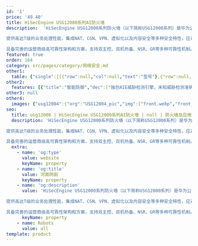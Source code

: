 ```yaml
---
id: '1'
price: '49.40'
title: HiSecEngine USG12000系列AI防火墙
description:  'HiSecEngine USG12000系列防火墙（以下简称USG12000系列）是华为公司推出的首款T级AI防火墙，在网络边界实时防护已知与未知威胁，为大型数据中心、园区网络提供领先的安全防护能力。USG12000系列采用先进的硬件架构设计，应用多种绿色节能创新技术，大幅降低设备能源消耗。提供全类型接口板，单槽位接口密度最高可达18x100GE，满足大流量需求。

提供高达T级的业务处理性能，集成NAT、CGN、VPN、虚拟化以及内容安全等多种安全特性，应对新时代大流量、多业务威胁防御场景。

具备完善的运营商级高可靠性架构和方案，支持双主控、双机热备、NSR、GR等多种可靠性机制。采用基于硬件的软件完整性校验，避免非法软件运行，打造安全基石。USG12000系列包含USG12004和USG12008型号，用户可以根据不同的网络需求进行灵活的选择。'
featured: true
order: 164
category: src/pages/category/网络安全.md
other1: 
  table: {"single":[[{"row":null,"col":null,"text":"型号"},{"row":null,"col":null,"text":"USG12004"},{"row":null,"col":null,"text":"USG12008"}],[{"row":null,"col":null,"text":"接口"},{"row":null,"col":null,"text":"24端口10GBase LAN/WAN-SFP+ + 2端口100GBase-QSFP28接口板\n24端口10GBase LAN/WAN-SFP+ + 4端口100GBase-QSFP28接口板\n48端口10GBase LAN/WAN-SFP+接口板"},{"row":null,"col":null,"text":"24端口10GBase LAN/WAN-SFP+ + 2端口100GBase-QSFP28接口板\n24端口10GBase LAN/WAN-SFP+ + 4端口100GBase-QSFP28接口板\n48端口10GBase LAN/WAN-SFP+接口板\n18端口100GBase-QSFP28接口板"}],[{"row":null,"col":null,"text":"产品形态"},{"row":null,"col":null,"text":"9.8U"},{"row":null,"col":null,"text":"15.8U"}],[{"row":null,"col":null,"text":"宽×深×高(mm)"},{"row":null,"col":null,"text":"442 × 874 × 438"},{"row":null,"col":null,"text":"442 × 874 × 703"}],[{"row":null,"col":null,"text":"输入额定电压"},{"row":null,"col":null,"text":"直流（DC）：-48V/-60V\n交流（AC）：220V；50Hz/60Hz\n高压直流（HVDC）：240V/380V"},{"row":null,"col":null,"text":"直流（DC）：-48V/-60V\n交流（AC）：220V；50Hz/60Hz\n高压直流（HVDC）：240V/380V"}],[{"row":null,"col":null,"text":"输入电压范围"},{"row":null,"col":null,"text":"直流（DC）：-40V～-72V\n交流（AC）：176V～290V；45Hz～65Hz\n高压直流（HVDC）：188V～288V / 260V~400V"},{"row":null,"col":null,"text":"直流（DC）：-40V～-72V\n交流（AC）：176V～290V；45Hz～65Hz\n高压直流（HVDC）：188V～288V / 260V~400V"}],[{"row":null,"col":null,"text":"最大输入电流"},{"row":null,"col":null,"text":"直流（DC）：58.5A @ -40V\n交流（AC）：16A @ 200V ; 18.5A @ 176V\n高压直流（HVDC）：18A @ 188V ; 13A @ 260V"},{"row":null,"col":null,"text":"直流（DC）：62A @ -40V\n交流（AC）：16A @ 200V ; 18.5A @ 176V\n高压直流（HVDC）：18A @ 188V ; 13A @ 260V"}],[{"row":null,"col":null,"text":"风扇类型"},{"row":null,"col":null,"text":"可插拔风扇"},{"row":null,"col":null,"text":"可插拔风扇"}],[{"row":null,"col":null,"text":"电源冗余"},{"row":null,"col":null,"text":"支持"},{"row":null,"col":null,"text":"支持"}],[{"row":null,"col":null,"text":"重量（空配，不含包材）"},{"row":null,"col":null,"text":"USG12004-DC：81kg\nUSG12004-AC：76kg"},{"row":null,"col":null,"text":"USG12008-DC：100kg\nUSG12008-AC：94kg"}],[{"row":null,"col":null,"text":"重量（满配，不含包材）"},{"row":null,"col":null,"text":"USG12004-DC：141.4kg\nUSG12004-AC：142.6kg"},{"row":null,"col":null,"text":"USG12008-DC：245.6kg\nUSG12008-AC：244.8kg"}]]}
other2:
  features: [{"title":"智能防御","dec":["独创AIE威胁检测引擎，未知威胁检测准确率高达99%以上"]},{"title":"极速高密","dec":["创新银河安全硬件平台，使能整机最大业务处理能力4.8T"]},{"title":"极简运维","dec":["智能安全运维平台，OPEX降低80%以上"]}]
other3: null
other4:
  images: {"usg12004":{"org":"USG12004_pic","img":["front.webp","front_left.webp","front_right.webp","front_top.webp","rear.webp"]}}
seo:
  title: usg12000 | HiSecEngine USG12000系列AI防火墙 | null | 防火墙及应用安全网关 | 网络安全 | 企业网络
  description: 'HiSecEngine USG12000系列防火墙（以下简称USG12000系列）是华为公司推出的首款T级AI防火墙，在网络边界实时防护已知与未知威胁，为大型数据中心、园区网络提供领先的安全防护能力。USG12000系列采用先进的硬件架构设计，应用多种绿色节能创新技术，大幅降低设备能源消耗。提供全类型接口板，单槽位接口密度最高可达18x100GE，满足大流量需求。

提供高达T级的业务处理性能，集成NAT、CGN、VPN、虚拟化以及内容安全等多种安全特性，应对新时代大流量、多业务威胁防御场景。

具备完善的运营商级高可靠性架构和方案，支持双主控、双机热备、NSR、GR等多种可靠性机制。采用基于硬件的软件完整性校验，避免非法软件运行，打造安全基石。USG12000系列包含USG12004和USG12008型号，用户可以根据不同的网络需求进行灵活的选择。'
  extra:
    - name: 'og:type'
      value: website
      keyName: property
    - name: 'og:title'
      value: 河南网田
      keyName: property
    - name: 'og:description'
      value: 'HiSecEngine USG12000系列防火墙（以下简称USG12000系列）是华为公司推出的首款T级AI防火墙，在网络边界实时防护已知与未知威胁，为大型数据中心、园区网络提供领先的安全防护能力。USG12000系列采用先进的硬件架构设计，应用多种绿色节能创新技术，大幅降低设备能源消耗。提供全类型接口板，单槽位接口密度最高可达18x100GE，满足大流量需求。

提供高达T级的业务处理性能，集成NAT、CGN、VPN、虚拟化以及内容安全等多种安全特性，应对新时代大流量、多业务威胁防御场景。

具备完善的运营商级高可靠性架构和方案，支持双主控、双机热备、NSR、GR等多种可靠性机制。采用基于硬件的软件完整性校验，避免非法软件运行，打造安全基石。USG12000系列包含USG12004和USG12008型号，用户可以根据不同的网络需求进行灵活的选择。'
      keyName: property
    - name: Robots
      value: all
template: product
---
```

